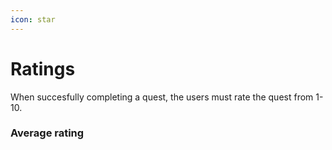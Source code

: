 ```yaml
---
icon: star
---
```


# Ratings

When succesfully completing a quest, the users must rate the quest from 1-10. 

### Average rating
